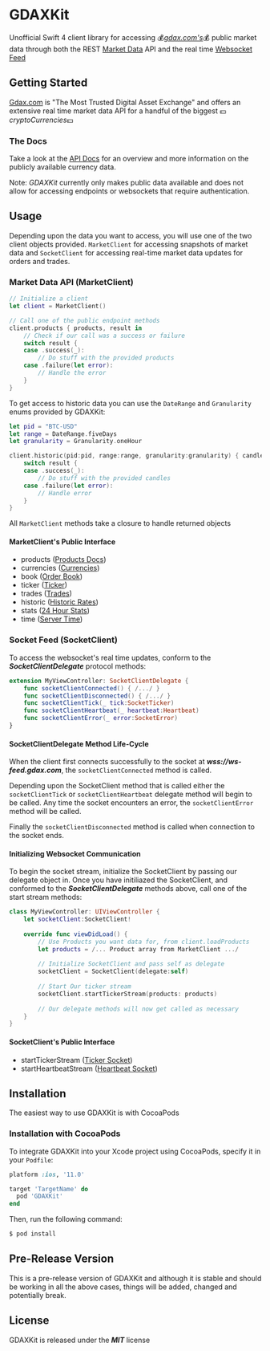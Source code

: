 # GDAXKit
  Unofficial Swift 4 client library for accessing 💰*[gdax.com's](https://www.gdax.com)*💰 public market data through both the REST [Market Data](https://docs.gdax.com/#market-data) API and the real time [Websocket Feed](https://docs.gdax.com/#websocket-feed)
  
## Getting Started
  [Gdax.com](https://www.gdax.com) is "The Most Trusted Digital Asset Exchange" and offers an extensive real time market data API for a handful of the biggest 💵*cryptoCurrencies*💵
  
### The Docs
  Take a look at the [API Docs](https://docs.gdax.com/) for an overview and more information on the publicly available currency data.  
  
Note: *GDAXKit* currently only makes public data available and does not allow for accessing endpoints or websockets that require authentication.
  
## Usage
  Depending upon the data you want to access, you will use one of the two client objects provided.  ``MarketClient`` for accessing snapshots of market data and ``SocketClient`` for accessing real-time market data updates for orders and trades.
  
### Market Data API (MarketClient)
```swift
// Initialize a client
let client = MarketClient()

// Call one of the public endpoint methods
client.products { products, result in
	// Check if our call was a success or failure
	switch result {
	case .success(_):
		// Do stuff with the provided products
	case .failure(let error):
		// Handle the error
	}
}

```
To get access to historic data you can use the ```DateRange``` and ```Granularity``` enums provided by GDAXKit:

```swift
let pid = "BTC-USD"
let range = DateRange.fiveDays
let granularity = Granularity.oneHour

client.historic(pid:pid, range:range, granularity:granularity) { candles, result in
	switch result {
	case .success(_):
		// Do stuff with the provided candles
	case .failure(let error):
		// Handle error
	}
}
```

All ``MarketClient`` methods take a closure to handle returned objects

#### MarketClient's Public Interface

* products ([Products Docs](https://docs.gdax.com/#products))
* currencies ([Currencies](https://docs.gdax.com/#currencies))
* book ([Order Book](https://docs.gdax.com/#get-product-order-book))
* ticker ([Ticker](https://docs.gdax.com/#get-product-ticker))
* trades ([Trades](https://docs.gdax.com/#get-trades))
* historic ([Historic Rates](https://docs.gdax.com/#get-historic-rates))
* stats ([24 Hour Stats](https://docs.gdax.com/#get-24hr-stats))
* time ([Server Time](https://docs.gdax.com/#time))

### Socket Feed (SocketClient)
To access the websocket's real time updates, conform to the ***SocketClientDelegate*** protocol methods:

```swift
extension MyViewController: SocketClientDelegate {
	func socketClientConnected() { /.../ }
	func socketClientDisconnected() { /.../ }
	func socketClientTick(_ tick:SocketTicker)
  	func socketClientHeartbeat(_ heartbeat:Heartbeat)
   	func socketClientError(_ error:SocketError)
}
```
#### SocketClientDelegate Method Life-Cycle
When the client first connects successfully to the socket at ***wss://ws-feed.gdax.com***, the ```socketClientConnected``` method is called.

Depending upon the SocketClient method that is called either the ```socketClientTick``` or ```socketClientHeartbeat``` delegate method will begin to be called.  Any time the socket encounters an error, the ```socketClientError``` method will be called.

Finally the ```socketClientDisconnected``` method is called when connection to the socket ends.

#### Initializing Websocket Communication

To begin the socket stream, initialize the SocketClient by passing our delegate object in.  Once you have initiliazed the SocketClient, and conformed to the ***SocketClientDelegate*** methods above, call one of the start stream methods:

```swift
class MyViewController: UIViewController {
	let socketClient:SocketClient!
	
	override func viewDidLoad() {
		// Use Products you want data for, from client.loadProducts
		let products = /... Product array from MarketClient .../
	
		// Initialize SocketClient and pass self as delegate
		socketClient = SocketClient(delegate:self)
		
		// Start Our ticker stream
		socketClient.startTickerStream(products: products)
		
		// Our delegate methods will now get called as necessary
	}
}
```

#### SocketClient's Public Interface

* startTickerStream ([Ticker Socket](https://docs.gdax.com/#the-code-classprettyprinttickercode-channel))
* startHeartbeatStream ([Heartbeat Socket](https://docs.gdax.com/#the-code-classprettyprintheartbeatcode-channel))

## Installation
The easiest way to use GDAXKit is with CocoaPods

### Installation with CocoaPods
To integrate GDAXKit into your Xcode project using CocoaPods, specify it in your `Podfile`:

```ruby
platform :ios, '11.0'

target 'TargetName' do
  pod 'GDAXKit'
end
```

Then, run the following command:

```bash
$ pod install
```

## Pre-Release Version
This is a pre-release version of GDAXKit and although it is stable and should be working in all the above cases, things will be added, changed and potentially break.

## License
GDAXKit is released under the _***MIT***_ license
